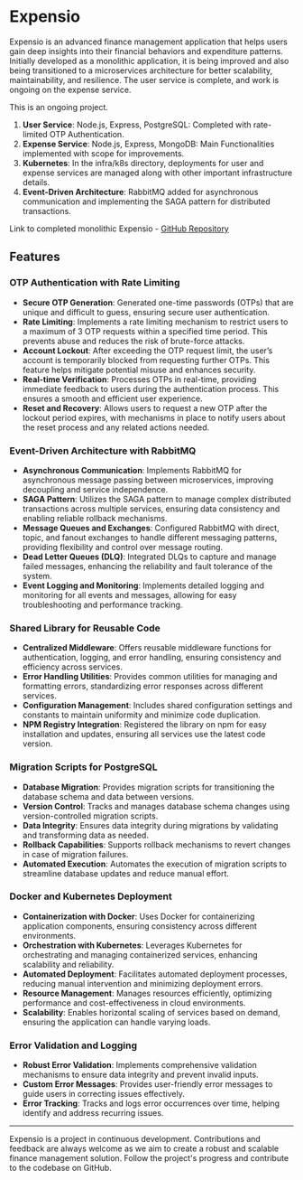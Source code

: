 # Expensio

Expensio is an advanced finance management application that helps users gain deep insights into their financial behaviors and expenditure patterns. Initially developed as a monolithic application, it is being improved and also being transitioned to a microservices architecture for better scalability, maintainability, and resilience. The user service is complete, and work is ongoing on the expense service.

This is an ongoing project.

1. **User Service**: Node.js, Express, PostgreSQL: Completed with rate-limited OTP Authentication.
2. **Expense Service**: Node.js, Express, MongoDB: Main Functionalities implemented with scope for improvements.
3. **Kubernetes**: In the infra/k8s directory, deployments for user and expense services are managed along with other important infrastructure details.
4. **Event-Driven Architecture**: RabbitMQ added for asynchronous communication and implementing the SAGA pattern for distributed transactions.

Link to completed monolithic Expensio - [GitHub Repository](https://github.com/ashuTew01/expensio)

## Features

### **OTP Authentication with Rate Limiting**

- **Secure OTP Generation**: Generated one-time passwords (OTPs) that are unique and difficult to guess, ensuring secure user authentication.
- **Rate Limiting**: Implements a rate limiting mechanism to restrict users to a maximum of 3 OTP requests within a specified time period. This prevents abuse and reduces the risk of brute-force attacks.
- **Account Lockout**: After exceeding the OTP request limit, the user’s account is temporarily blocked from requesting further OTPs. This feature helps mitigate potential misuse and enhances security.
- **Real-time Verification**: Processes OTPs in real-time, providing immediate feedback to users during the authentication process. This ensures a smooth and efficient user experience.
- **Reset and Recovery**: Allows users to request a new OTP after the lockout period expires, with mechanisms in place to notify users about the reset process and any related actions needed.

### **Event-Driven Architecture with RabbitMQ**

- **Asynchronous Communication**: Implements RabbitMQ for asynchronous message passing between microservices, improving decoupling and service independence.
- **SAGA Pattern**: Utilizes the SAGA pattern to manage complex distributed transactions across multiple services, ensuring data consistency and enabling reliable rollback mechanisms.
- **Message Queues and Exchanges**: Configured RabbitMQ with direct, topic, and fanout exchanges to handle different messaging patterns, providing flexibility and control over message routing.
- **Dead Letter Queues (DLQ)**: Integrated DLQs to capture and manage failed messages, enhancing the reliability and fault tolerance of the system.
- **Event Logging and Monitoring**: Implements detailed logging and monitoring for all events and messages, allowing for easy troubleshooting and performance tracking.

### **Shared Library for Reusable Code**

- **Centralized Middleware**: Offers reusable middleware functions for authentication, logging, and error handling, ensuring consistency and efficiency across services.
- **Error Handling Utilities**: Provides common utilities for managing and formatting errors, standardizing error responses across different services.
- **Configuration Management**: Includes shared configuration settings and constants to maintain uniformity and minimize code duplication.
- **NPM Registry Integration**: Registered the library on npm for easy installation and updates, ensuring all services use the latest code version.

### **Migration Scripts for PostgreSQL**

- **Database Migration**: Provides migration scripts for transitioning the database schema and data between versions.
- **Version Control**: Tracks and manages database schema changes using version-controlled migration scripts.
- **Data Integrity**: Ensures data integrity during migrations by validating and transforming data as needed.
- **Rollback Capabilities**: Supports rollback mechanisms to revert changes in case of migration failures.
- **Automated Execution**: Automates the execution of migration scripts to streamline database updates and reduce manual effort.

### **Docker and Kubernetes Deployment**

- **Containerization with Docker**: Uses Docker for containerizing application components, ensuring consistency across different environments.
- **Orchestration with Kubernetes**: Leverages Kubernetes for orchestrating and managing containerized services, enhancing scalability and reliability.
- **Automated Deployment**: Facilitates automated deployment processes, reducing manual intervention and minimizing deployment errors.
- **Resource Management**: Manages resources efficiently, optimizing performance and cost-effectiveness in cloud environments.
- **Scalability**: Enables horizontal scaling of services based on demand, ensuring the application can handle varying loads.

### **Error Validation and Logging**

- **Robust Error Validation**: Implements comprehensive validation mechanisms to ensure data integrity and prevent invalid inputs.
- **Custom Error Messages**: Provides user-friendly error messages to guide users in correcting issues effectively.
- **Error Tracking**: Tracks and logs error occurrences over time, helping identify and address recurring issues.

---

Expensio is a project in continuous development. Contributions and feedback are always welcome as we aim to create a robust and scalable finance management solution. Follow the project's progress and contribute to the codebase on GitHub.

